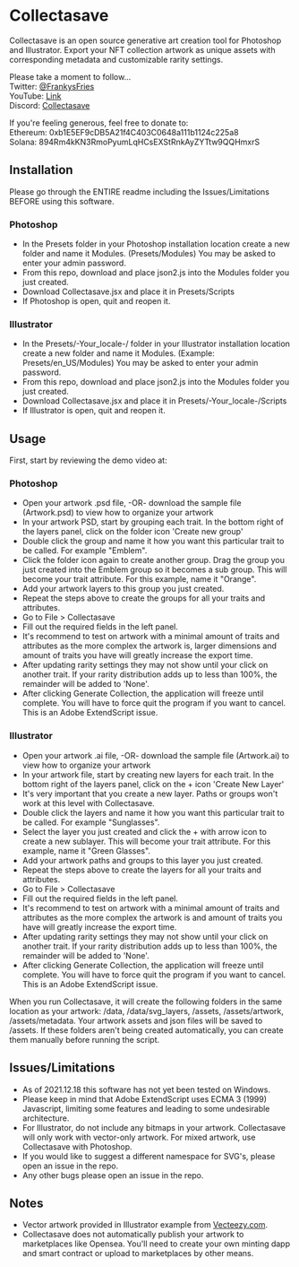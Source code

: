 # Collectasave
<p>Collectasave is an open source generative art creation tool for Photoshop and Illustrator. Export your NFT collection artwork as unique assets with corresponding metadata and customizable rarity settings.</p>

<p>Please take a moment to follow...
  <br />Twitter: <a href="https://twitter.com/FrankysFries">@FrankysFries</a>
  <br />YouTube: <a href="https://www.youtube.com/channel/UCXLkyqoSEuZ6iHMFn2QiGLg">Link</a>
  <br />Discord: <a href="https://discord.gg/QZ9xW6jY">Collectasave</a>
</p>

<p>If you're feeling generous, feel free to donate to:
<br />Ethereum: 0xb1E5EF9cDB5A21f4C403C0648a111b1124c225a8
<br />Solana: 894Rm4kKN3RmoPyumLqHCsEXStRnkAyZYTtw9QQHmxrS</p>

<h2>Installation</h2>
<p>Please go through the ENTIRE readme including the Issues/Limitations BEFORE using this software.
<h3>Photoshop</h3>
<ul>
<li>In the Presets folder in your Photoshop installation location create a new folder and name it Modules. (Presets/Modules) You may be asked to enter your admin password.</li>
<li>From this repo, download and place json2.js into the Modules folder you just created.</li>
<li>Download Collectasave.jsx and place it in Presets/Scripts</li>
  <li>If Photoshop is open, quit and reopen it.</li>
</ul>
<h3>Illustrator</h3>
<ul>
<li>In the Presets/-Your_locale-/ folder in your Illustrator installation location create a new folder and name it Modules. (Example: Presets/en_US/Modules) You may be asked to enter your admin password.</li>
<li>From this repo, download and place json2.js into the Modules folder you just created.</li>
<li>Download Collectasave.jsx and place it in Presets/-Your_locale-/Scripts</li>
  <li>If Illustrator is open, quit and reopen it.</li>
</ul>
<h2>Usage</h2>
<p>First, start by reviewing the demo video at: </p>
<h3>Photoshop</h3>
<ul>
  <li>Open your artwork .psd file, -OR- download the sample file (Artwork.psd) to view how to organize your artwork</li>
  <li>In your artwork PSD, start by grouping each trait. In the bottom right of the layers panel, click on the folder icon 'Create new group'</li>
  <li>Double click the group and name it how you want this particular trait to be called. For example "Emblem".</li>
  <li>Click the folder icon again to create another group. Drag the group you just created into the Emblem group so it becomes a sub group. This will become your trait attribute. For this example, name it "Orange".</li>
  <li>Add your artwork layers to this group you just created.</li>
  <li>Repeat the steps above to create the groups for all your traits and attributes.</li>
  <li>Go to File > Collectasave</li>
  <li>Fill out the required fields in the left panel.</li>
  <li>It's recommend to test on artwork with a minimal amount of traits and attributes as the more complex the artwork is, larger dimensions and amount of traits you have will greatly increase the export time.</li>
  <li>After updating rarity settings they may not show until your click on another trait. If your rarity distribution adds up to less than 100%, the remainder will be added to 'None'.</li>
  <li>After clicking Generate Collection, the application will freeze until complete. You will have to force quit the program if you want to cancel. This is an Adobe ExtendScript issue.
</ul>
  <h3>Illustrator</h3>
<ul>
  <li>Open your artwork .ai file, -OR- download the sample file (Artwork.ai) to view how to organize your artwork</li>
  <li>In your artwork file, start by creating new layers for each trait. In the bottom right of the layers panel, click on the + icon 'Create New Layer'</li>
  <li>It's very important that you create a new layer. Paths or groups won't work at this level with Collectasave.</li>
  <li>Double click the layers and name it how you want this particular trait to be called. For example "Sunglasses".</li>
  <li>Select the layer you just created and click the + with arrow icon to create a new sublayer. This will become your trait attribute. For this example, name it "Green Glasses".</li>
  <li>Add your artwork paths and groups to this layer you just created.</li>
  <li>Repeat the steps above to create the layers for all your traits and attributes.</li>
  <li>Go to File > Collectasave</li>
  <li>Fill out the required fields in the left panel.</li>
  <li>It's recommend to test on artwork with a minimal amount of traits and attributes as the more complex the artwork is and amount of traits you have will greatly increase the export time.</li>
  <li>After updating rarity settings they may not show until your click on another trait. If your rarity distribution adds up to less than 100%, the remainder will be added to 'None'.</li>
  <li>After clicking Generate Collection, the application will freeze until complete. You will have to force quit the program if you want to cancel. This is an Adobe ExtendScript issue.
</ul>
<p>When you run Collectasave, it will create the following folders in the same location as your artwork: /data, /data/svg_layers, /assets, /assets/artwork, /assets/metadata. Your artwork assets and json files will be saved to /assets. If these folders aren't being created automatically, you can create them manually before running the script.
<h2>Issues/Limitations</h2>
<ul>
  <li>As of 2021.12.18 this software has not yet been tested on Windows.</li>
  <li>Please keep in mind that Adobe ExtendScript uses ECMA 3 (1999) Javascript, limiting some features and leading to some undesirable architecture.</li>
  <li>For Illustrator, do not include any bitmaps in your artwork. Collectasave will only work with vector-only artwork. For mixed artwork, use Collectasave with Photoshop.</li>
  <li>If you would like to suggest a different namespace for SVG's, please open an issue in the repo.</li>
  <li>Any other bugs please open an issue in the repo.</li>
  </ul>
<h2>Notes</h2>
<ul>
  <li>Vector artwork provided in Illustrator example from <a href="https://vecteezy.com">Vecteezy.com</a>.</li>
  <li>Collectasave does not automatically publish your artwork to marketplaces like Opensea. You'll need to create your own minting dapp and smart contract or upload to marketplaces by other means.</li> 
 </ul>
